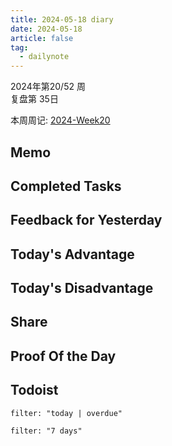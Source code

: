 ```yaml
---
title: 2024-05-18 diary
date: 2024-05-18
article: false
tag:
  - dailynote
---
```

  
2024年第20/52 周  
复盘第 35日

本周周记: [2024-Week20](2024-Week20)

## Memo

## Completed Tasks

## Feedback for Yesterday

## Today's Advantage

## Today's Disadvantage

## Share

## Proof Of the Day

## Todoist
```todoist
filter: "today | overdue"
```
```todoist
filter: "7 days"
```